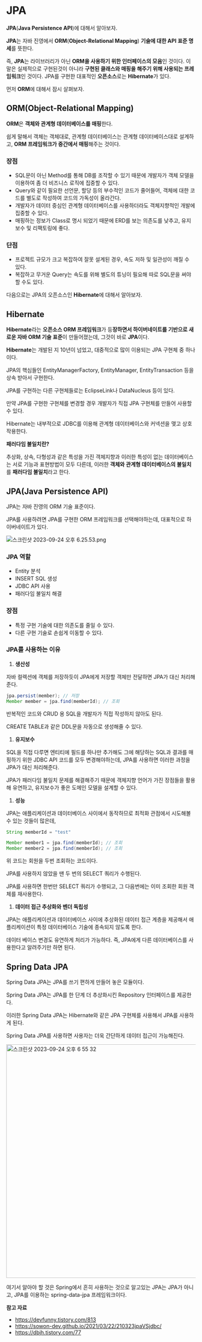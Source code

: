# JPA

**JPA**(**Java Persistence API**)에 대해서 알아보자. 

**JPA**는 자바 진영에서 **ORM**(**Object-Relational Mapping**) **기술에 대한 API 표준 명세**를 뜻한다.

즉, **JPA**는 라이브러리가 아닌 **ORM을 사용하기 위한 인터페이스의 모음**인 것이다. 이 말은 실제적으로 구현된것이 아니라 **구현된 클래스와 매핑을 해주기 위해 사용되는 프레임워크**인 것이다. JPA를 구현한 대표적인 **오픈소스**로는 **Hibernate**가 있다.

먼저 **ORM**에 대해서 잠시 살펴보자.

## ORM(Object-Relational Mapping)

**ORM**은 **객체와 관계형 데이터베이스를 매핑**한다. 

쉽게 말해서 객체는 객체대로, 관계형 데이터베이스는 관계형 데이터베이스대로 설계하고, **ORM 프레임워크가 중간에서 매핑**해주는 것이다.

### **장점**

- SQL문이 아닌 Method를 통해 DB를 조작할 수 있기 때문에 개발자가 객체 모델을 이용하여 좀 더 비즈니스 로직에 집중할 수 있다.
- Query와 같이 필요한 선언문, 할당 등의 부수적인 코드가 줄어들어, 객체에 대한 코드를 별도로 작성하여 코드의 가독성이 올라간다.
- 개발자가 데이터 중심인 관계형 데이터베이스를 사용하더라도 객체지향적인 개발에 집중할 수 있다.
- 매핑하는 정보가 Class로 명시 되었기 때문에 ERD를 보는 의존도를 낮추고, 유지보수 및 리팩토링에 좋다.

### **단점**

- 프로젝트 규모가 크고 복잡하여 잘못 설계된 경우, 속도 저하 및 일관성이 깨질 수 있다.
- 복잡하고 무거운 Query는 속도를 위해 별도의 튜닝이 필요해 따로 SQL문을 써야할 수도 있다.

다음으로는 JPA의 오픈소스인 **Hibernate**에 대해서 알아보자.

## Hibernate

**Hibernate**라는 **오픈소스 ORM 프레임워크**가 등**장하면서 하이버네이트를 기반으로 새로운 자바 ORM 기술 표준**이 만들어졌는데, 그것이 바로 **JPA**이다.

**Hibernate**는 개발된 지 10년이 넘었고, 대중적으로 많이 이용되는 JPA 구현체 중 하나이다.

JPA의 핵심들인 EntityManagerFactory, EntityManager, EntityTransaction 등을 상속 받아서 구현한다.

JPA를 구현하는 다른 구현체들로는 EclipseLink나 DataNucleus 등이 있다.

만약 JPA를 구현한 구현체를 변경할 경우 개발자가 직접 JPA 구현체를 만들어 사용할 수 있다.

Hibernate는 내부적으로 JDBC를 이용해 관계형 데이터베이스와 커넥션을 맺고 상호작용한다.

**패러다임 불일치란?**

추상화, 상속, 다형성과 같은 특성을 가진 객체지향과 이러한 특성이 없는 데이터베이스는 서로 기능과 표현방법이 모두 다른데, 이러한 **객체와 관계형 데이터베이스의 불일치**를 **패러다임 불일치**라고 한다.

## JPA(Java Persistence API)

JPA는 자바 진영의 ORM 기술 표준이다.

JPA를 사용하려면 JPA를 구현한 ORM 프레임워크를 선택해야하는데, 대표적으로 하이버네이트가 있다.

![스크린샷 2023-09-24 오후 6.25.53.png](https://github.com/Heo-y-y/development-blog/assets/112863029/07c97b12-6ce8-4de5-a126-c2f72d1584c0)

### JPA 역할

- Entity 분석
- INSERT SQL 생성
- JDBC API 사용
- 패러다임 불일치 해결

### 장점

- 특정 구현 기술에 대한 의존도를 줄일 수 있다.
- 다른 구현 기술로 손쉽게 이동할 수 있다.

### JPA를 사용하는 이유

1. **생산성**

자바 컬렉션에 객체를 저장하듯이 JPA에게 저장할 객체만 전달하면 JPA가 대신 처리해준다.

```java
jpa.persist(member); // 저장
Member member = jpa.find(memberId); // 조회
```

반복적인 코드와 CRUD 용 SQL을 개발자가 직접 작성하지 않아도 된다.

CREATE TABLE과 같은 DDL문을 자동으로 생성해줄 수 있다.

1. **유지보수**

SQL을 직접 다루면 엔티티에 필드를 하나만 추가해도 그에 해당하는 SQL과 결과를 매핑하기 위한 JDBC API 코드를 모두 변경해야하는데, JPA를 사용하면 이러한 과정을 JPA가 대신 처리해준다.

JPA가 패러다임 불일치 문제를 해결해주기 때문에 객체지향 언어가 가진 장점들을 활용해 유연하고, 유지보수가 좋은 도메인 모델을 설계할 수 있다.

1. **성능**

JPA는 애플리케이션과 데이터베이스 사이에서 동작하므로 최적화 관점에서 시도해볼 수 있는 것들이 많은데,

```java
String memberId = "test"

Member member1 = jpa.find(memberId); // 조회
Member member2 = jpa.find(memberId); // 조회
```

위 코드는 회원을 두번 조회하는 코드이다.

JPA를 사용하지 않았을 땐 두 번의 SELECT 쿼리가 수행된다.

JPA를 사용하면 한번만 SELECT 쿼리가 수행되고, 그 다음번에는 이미 조회한 회원 객체를 재사용한다.

1. **데이터 접근 추상화와 벤더 독립성**

JPA는 애플리케이션과 데이터베이스 사이에 추상화된 데이터 접근 계층을 제공해서 애플리케이션이 특정 데이터베이스 기술에 종속되지 않도록 한다.

데이터 베이스 변경도 유연하게 처리가 가능하다. 즉, JPA에게 다른 데이터베이스를 사용한다고 알려주기만 하면 된다.

## Spring Data JPA

Spring Data JPA는 JPA를 쓰기 편하게 만들어 놓은 모듈이다.

Spring Data JPA는 JPA를 한 단계 더 추상화시킨 Repository 인터페이스를 제공한다.

이러한 Spring Data JPA는 Hibernate와 같은 JPA 구현체를 사용해서 JPA를 사용하게 된다.

Spring Data JPA를 사용하면 사용자는 더욱 간단하게 데이터 접근이 가능해진다.

<img width="620" alt="스크린샷 2023-09-24 오후 6 55 32" src="https://github.com/Heo-y-y/development-blog/assets/112863029/92be1c83-6641-4e74-b58c-94d4e053d00f">

여기서 알아야 할 것은 Spring에서 흔히 사용하는 것으로 알고있는 JPA는 JPA가 아니고, JPA를 이용하는 spring-data-jpa 프레임워크이다.

**참고 자료**

- <https://devfunny.tistory.com/813>
- <https://sowon-dev.github.io/2021/03/22/210323jpaVSjdbc/>
- <https://dbjh.tistory.com/77>
